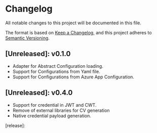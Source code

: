 # Changelog
All notable changes to this project will be documented in this file.

The format is based on [Keep a Changelog](https://keepachangelog.com/en/1.0.0/),
and this project adheres to [Semantic Versioning](https://semver.org/spec/v2.0.0.html).

## [Unreleased]: v0.1.0
- Adapter for Abstract Configuration loading.
- Support for Configurations from Yaml file.
- Support for Configurations from Azure App Configuration.

## [Unreleased]: v0.4.0
- Support for credential in JWT and CWT.
- Remove of external libraries for CV generation
- Native credential payload generation.


[release]:
